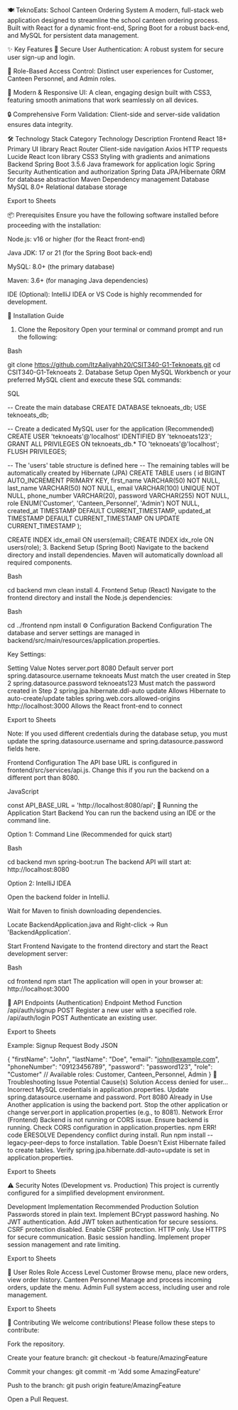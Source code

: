 🍽️ TeknoEats: School Canteen Ordering System
A modern, full-stack web application designed to streamline the school canteen ordering process. Built with React for a dynamic front-end, Spring Boot for a robust back-end, and MySQL for persistent data management.

✨ Key Features
🔐 Secure User Authentication: A robust system for secure user sign-up and login.

👥 Role-Based Access Control: Distinct user experiences for Customer, Canteen Personnel, and Admin roles.

🎨 Modern & Responsive UI: A clean, engaging design built with CSS3, featuring smooth animations that work seamlessly on all devices.

🔒 Comprehensive Form Validation: Client-side and server-side validation ensures data integrity.

🛠️ Technology Stack
Category	Technology	Description
Frontend	React 18+	Primary UI library
React Router	Client-side navigation
Axios	HTTP requests
Lucide React	Icon library
CSS3	Styling with gradients and animations
Backend	Spring Boot 3.5.6	Java framework for application logic
Spring Security	Authentication and authorization
Spring Data JPA/Hibernate	ORM for database abstraction
Maven	Dependency management
Database	MySQL 8.0+	Relational database storage

Export to Sheets

📦 Prerequisites
Ensure you have the following software installed before proceeding with the installation:

Node.js: v16 or higher (for the React front-end)

Java JDK: 17 or 21 (for the Spring Boot back-end)

MySQL: 8.0+ (the primary database)

Maven: 3.6+ (for managing Java dependencies)

IDE (Optional): IntelliJ IDEA or VS Code is highly recommended for development.

🚀 Installation Guide
1. Clone the Repository
Open your terminal or command prompt and run the following:

Bash

git clone https://github.com/ItzAaliyahh20/CSIT340-G1-Teknoeats.git
cd CSIT340-G1-Teknoeats
2. Database Setup
Open MySQL Workbench or your preferred MySQL client and execute these SQL commands:

SQL

-- Create the main database
CREATE DATABASE teknoeats_db;
USE teknoeats_db;

-- Create a dedicated MySQL user for the application (Recommended)
CREATE USER 'teknoeats'@'localhost' IDENTIFIED BY 'teknoeats123';
GRANT ALL PRIVILEGES ON teknoeats_db.* TO 'teknoeats'@'localhost';
FLUSH PRIVILEGES;

-- The 'users' table structure is defined here
-- The remaining tables will be automatically created by Hibernate (JPA)
CREATE TABLE users (
 id BIGINT AUTO_INCREMENT PRIMARY KEY,
 first_name VARCHAR(50) NOT NULL,
 last_name VARCHAR(50) NOT NULL,
 email VARCHAR(100) UNIQUE NOT NULL,
 phone_number VARCHAR(20),
 password VARCHAR(255) NOT NULL,
 role ENUM('Customer', 'Canteen_Personnel', 'Admin') NOT NULL,
 created_at TIMESTAMP DEFAULT CURRENT_TIMESTAMP,
 updated_at TIMESTAMP DEFAULT CURRENT_TIMESTAMP ON UPDATE CURRENT_TIMESTAMP
);

CREATE INDEX idx_email ON users(email);
CREATE INDEX idx_role ON users(role);
3. Backend Setup (Spring Boot)
Navigate to the backend directory and install dependencies. Maven will automatically download all required components.

Bash

cd backend
mvn clean install
4. Frontend Setup (React)
Navigate to the frontend directory and install the Node.js dependencies:

Bash

cd ../frontend
npm install
⚙️ Configuration
Backend Configuration
The database and server settings are managed in backend/src/main/resources/application.properties.

Key Settings:

Setting	Value	Notes
server.port	8080	Default server port
spring.datasource.username	teknoeats	Must match the user created in Step 2
spring.datasource.password	teknoeats123	Must match the password created in Step 2
spring.jpa.hibernate.ddl-auto	update	Allows Hibernate to auto-create/update tables
spring.web.cors.allowed-origins	http://localhost:3000	Allows the React front-end to connect

Export to Sheets

Note: If you used different credentials during the database setup, you must update the spring.datasource.username and spring.datasource.password fields here.

Frontend Configuration
The API base URL is configured in frontend/src/services/api.js. Change this if you run the backend on a different port than 8080.

JavaScript

const API_BASE_URL = 'http://localhost:8080/api';
🏃 Running the Application
Start Backend
You can run the backend using an IDE or the command line.

Option 1: Command Line (Recommended for quick start)

Bash

cd backend
mvn spring-boot:run
The backend API will start at: http://localhost:8080

Option 2: IntelliJ IDEA

Open the backend folder in IntelliJ.

Wait for Maven to finish downloading dependencies.

Locate BackendApplication.java and Right-click → Run 'BackendApplication'.

Start Frontend
Navigate to the frontend directory and start the React development server:

Bash

cd frontend
npm start
The application will open in your browser at: http://localhost:3000

🔌 API Endpoints (Authentication)
Endpoint	Method	Function
/api/auth/signup	POST	Register a new user with a specified role.
/api/auth/login	POST	Authenticate an existing user.

Export to Sheets

Example: Signup Request Body
JSON

{
  "firstName": "John",
  "lastName": "Doe",
  "email": "john@example.com",
  "phoneNumber": "09123456789",
  "password": "password123",
  "role": "Customer" // Available roles: Customer, Canteen_Personnel, Admin
}
🐛 Troubleshooting
Issue	Potential Cause(s)	Solution
Access denied for user...	Incorrect MySQL credentials in application.properties.	Update spring.datasource.username and password.
Port 8080 Already in Use	Another application is using the backend port.	Stop the other application or change server.port in application.properties (e.g., to 8081).
Network Error (Frontend)	Backend is not running or CORS issue.	Ensure backend is running. Check CORS configuration in application.properties.
npm ERR! code ERESOLVE	Dependency conflict during install.	Run npm install --legacy-peer-deps to force installation.
Table Doesn't Exist	Hibernate failed to create tables.	Verify spring.jpa.hibernate.ddl-auto=update is set in application.properties.

Export to Sheets

⚠️ Security Notes (Development vs. Production)
This project is currently configured for a simplified development environment.

Development Implementation	Recommended Production Solution
Passwords stored in plain text.	Implement BCrypt password hashing.
No JWT authentication.	Add JWT token authentication for secure sessions.
CSRF protection disabled.	Enable CSRF protection.
HTTP only.	Use HTTPS for secure communication.
Basic session handling.	Implement proper session management and rate limiting.

Export to Sheets

👥 User Roles
Role	Access Level
Customer	Browse menu, place new orders, view order history.
Canteen Personnel	Manage and process incoming orders, update the menu.
Admin	Full system access, including user and role management.

Export to Sheets

🤝 Contributing
We welcome contributions! Please follow these steps to contribute:

Fork the repository.

Create your feature branch: git checkout -b feature/AmazingFeature

Commit your changes: git commit -m 'Add some AmazingFeature'

Push to the branch: git push origin feature/AmazingFeature

Open a Pull Request.
